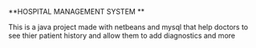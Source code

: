
**HOSPITAL MANAGEMENT SYSTEM **

This is a java project made with netbeans and mysql that help doctors to see thier patient history and allow them to add diagnostics and more
